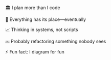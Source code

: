 🏛️ I plan more than I code

🧩 Everything has its place—eventually

📈 Thinking in systems, not scripts

💤 Probably refactoring something nobody sees

⚡ Fun fact: I diagram for fun
